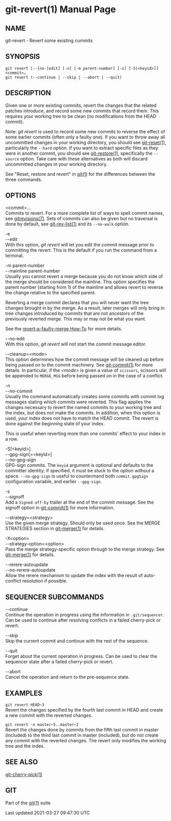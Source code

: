 # git-revert(1) Manual Page

## NAME

git-revert - Revert some existing commits

## SYNOPSIS

    git revert [--[no-]edit] [-n] [-m parent-number] [-s] [-S[<keyid>]] <commit>…​
    git revert (--continue | --skip | --abort | --quit)

## DESCRIPTION

Given one or more existing commits, revert the changes that the related patches introduce, and record some new commits that record them. This requires your working tree to be clean (no modifications from the HEAD commit).

Note: _git revert_ is used to record some new commits to reverse the effect of some earlier commits (often only a faulty one). If you want to throw away all uncommitted changes in your working directory, you should see [git-reset(1)](git-reset.html), particularly the `--hard` option. If you want to extract specific files as they were in another commit, you should see [git-restore(1)](git-restore.html), specifically the `--source` option. Take care with these alternatives as both will discard uncommitted changes in your working directory.

See "Reset, restore and revert" in [git(1)](git.html) for the differences between the three commands.

## OPTIONS

&lt;commit&gt;…​  
Commits to revert. For a more complete list of ways to spell commit names, see [gitrevisions(7)](gitrevisions.html). Sets of commits can also be given but no traversal is done by default, see [git-rev-list(1)](git-rev-list.html) and its `--no-walk` option.

-e  
--edit  
With this option, _git revert_ will let you edit the commit message prior to committing the revert. This is the default if you run the command from a terminal.

-m parent-number  
--mainline parent-number  
Usually you cannot revert a merge because you do not know which side of the merge should be considered the mainline. This option specifies the parent number (starting from 1) of the mainline and allows revert to reverse the change relative to the specified parent.

Reverting a merge commit declares that you will never want the tree changes brought in by the merge. As a result, later merges will only bring in tree changes introduced by commits that are not ancestors of the previously reverted merge. This may or may not be what you want.

See the [revert-a-faulty-merge How-To](howto/revert-a-faulty-merge.html) for more details.

--no-edit  
With this option, _git revert_ will not start the commit message editor.

--cleanup=&lt;mode&gt;  
This option determines how the commit message will be cleaned up before being passed on to the commit machinery. See [git-commit(1)](git-commit.html) for more details. In particular, if the _&lt;mode&gt;_ is given a value of `scissors`, scissors will be appended to `MERGE_MSG` before being passed on in the case of a conflict.

-n  
--no-commit  
Usually the command automatically creates some commits with commit log messages stating which commits were reverted. This flag applies the changes necessary to revert the named commits to your working tree and the index, but does not make the commits. In addition, when this option is used, your index does not have to match the HEAD commit. The revert is done against the beginning state of your index.

This is useful when reverting more than one commits' effect to your index in a row.

-S\[&lt;keyid&gt;\]  
--gpg-sign\[=&lt;keyid&gt;\]  
--no-gpg-sign  
GPG-sign commits. The `keyid` argument is optional and defaults to the committer identity; if specified, it must be stuck to the option without a space. `--no-gpg-sign` is useful to countermand both `commit.gpgSign` configuration variable, and earlier `--gpg-sign`.

-s  
--signoff  
Add a `Signed-off-by` trailer at the end of the commit message. See the signoff option in [git-commit(1)](git-commit.html) for more information.

--strategy=&lt;strategy&gt;  
Use the given merge strategy. Should only be used once. See the MERGE STRATEGIES section in [git-merge(1)](git-merge.html) for details.

-X&lt;option&gt;  
--strategy-option=&lt;option&gt;  
Pass the merge strategy-specific option through to the merge strategy. See [git-merge(1)](git-merge.html) for details.

--rerere-autoupdate  
--no-rerere-autoupdate  
Allow the rerere mechanism to update the index with the result of auto-conflict resolution if possible.

## SEQUENCER SUBCOMMANDS

--continue  
Continue the operation in progress using the information in `.git/sequencer`. Can be used to continue after resolving conflicts in a failed cherry-pick or revert.

--skip  
Skip the current commit and continue with the rest of the sequence.

--quit  
Forget about the current operation in progress. Can be used to clear the sequencer state after a failed cherry-pick or revert.

--abort  
Cancel the operation and return to the pre-sequence state.

## EXAMPLES

`git revert HEAD~3`  
Revert the changes specified by the fourth last commit in HEAD and create a new commit with the reverted changes.

`git revert -n master~5..master~2`  
Revert the changes done by commits from the fifth last commit in master (included) to the third last commit in master (included), but do not create any commit with the reverted changes. The revert only modifies the working tree and the index.

## SEE ALSO

[git-cherry-pick(1)](git-cherry-pick.html)

## GIT

Part of the [git(1)](git.html) suite

Last updated 2021-03-27 09:47:30 UTC
